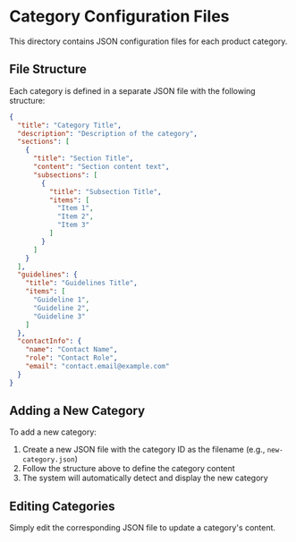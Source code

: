 # Category Configuration Files

This directory contains JSON configuration files for each product category.

## File Structure

Each category is defined in a separate JSON file with the following structure:

```json
{
  "title": "Category Title",
  "description": "Description of the category",
  "sections": [
    {
      "title": "Section Title",
      "content": "Section content text",
      "subsections": [
        {
          "title": "Subsection Title",
          "items": [
            "Item 1",
            "Item 2",
            "Item 3"
          ]
        }
      ]
    }
  ],
  "guidelines": {
    "title": "Guidelines Title",
    "items": [
      "Guideline 1",
      "Guideline 2",
      "Guideline 3"
    ]
  },
  "contactInfo": {
    "name": "Contact Name",
    "role": "Contact Role",
    "email": "contact.email@example.com"
  }
}
```

## Adding a New Category

To add a new category:

1. Create a new JSON file with the category ID as the filename (e.g., `new-category.json`)
2. Follow the structure above to define the category content
3. The system will automatically detect and display the new category

## Editing Categories

Simply edit the corresponding JSON file to update a category's content.
